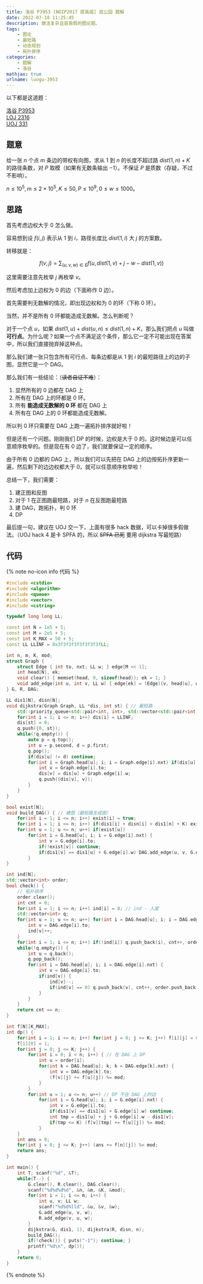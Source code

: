 ```yaml
---
title: 洛谷 P3953 [NOIP2017 提高组] 逛公园 题解
date: 2022-07-18 11:25:45
description: 做法复杂且容易假的图论题。
tags:
	- 图论
	- 最短路
	- 动态规划
	- 拓扑排序
categories:
	- 题解
	- 洛谷
mathjax: true
urlname: luogu-3953
---
```


以下都是这道题：

[洛谷 P3953](https://www.luogu.com.cn/problem/P3953)  
[LOJ 2316](https://loj.ac/p/2316)  
[UOJ 331](https://uoj.ac/problem/331)

## 题意

给一张 $n$ 个点 $m$ 条边的带权有向图，求从 $1$ 到 $n$ 的长度不超过路 $dist(1, n)+K$ 的路径条数，对 $P$ 取模（如果有无数条输出 $-1$）。不保证 $P$ 是质数（存疑，不过不影响）。

$n \le 10^5, m \le 2 \times 10^5, K \le 50, P \le 10^9, 0 \le w \le 1000$。

## 思路

首先考虑边权大于 $0$ 怎么做。

容易想到设 $f(i, j)$ 表示从 $1$ 到 $i$，路径长度比 $dist(1, i)$ 大 $j$ 的方案数。

转移就是：

$$
f(v, j) = \sum_{(u, v, w) \in E} f(u, dist(1, v) + j - w - dist(1, v))
$$

这里需要注意先枚举 $j$ 再枚举 $v$。

然后考虑加上边权为 $0$ 的边（下面称作 $0$ 边）。

首先需要判无数解的情况，即出现边权和为 $0$ 的环（下称 $0$ 环）。

当然，并不是所有 $0$ 环都能造成无数解。怎么判断呢？

对于一个点 $u$，如果 $dist(1, u) + dist(u, n) \le dist(1, n) + K$，那么我们把点 $u$ 叫做 **可行点**。为什么呢？如果一个点不满足这个条件，那么它一定不可能出现在答案中，所以我们直接抛弃掉这种点。

那么我们建一张只包含所有可行点、每条边都是从 $1$ 到 $i$ 的最短路径上的边的子图，显然它是一个 DAG。

那么我们有一些结论：（~~读者自证不难~~）：

1. 显然所有的 $0$ 边都在 DAG 上
2. 所有在 DAG 上的环都是 $0$ 环。
3. 所有 **能造成无数解的 $0$ 环** 都在 DAG 上
4. 所有在 DAG 上的 $0$ 环都能造成无数解。

所以判 $0$ 环只需要在 DAG 上跑一遍拓扑排序就好啦！

但是还有一个问题。刚刚我们 DP 的时候，边权是大于 $0$ 的。这时候边是可以任意顺序枚举的。但是现在有 $0$ 边了，我们就要保证一定的顺序。

由于所有 $0$ 边都的 DAG 上，所以我们可以先把在 DAG 上的边按拓扑序更新一遍，然后剩下的边边权都大于 $0$，就可以任意顺序枚举啦！

总结一下，我们需要：

1. 建正图和反图
2. 对于 $1$ 在正图跑最短路，对于 $n$ 在反图跑最短路
3. 建 DAG，跑拓扑，判 $0$ 环
4. DP

最后提一句，建议在 UOJ 交一下，上面有很多 hack 数据，可以卡掉很多假做法。（UOJ hack 4 是卡 SPFA 的，所以 ~~SPFA 已死~~ 要用 dijkstra 写最短路）

## 代码

{% note no-icon info 代码 %}
```cpp
#include <cstdio>
#include <algorithm>
#include <queue>
#include <vector>
#include <cstring>

typedef long long LL;

const int N = 1e5 + 5;
const int M = 2e5 + 5;
const int K_MAX = 50 + 5;
const LL LLINF = 0x3f3f3f3f3f3f3f3fLL;

int n, m, K, mod;
struct Graph {
	struct Edge { int to, nxt; LL w; } edge[M << 1];
	int head[N], ek;
	void clear() { memset(head, 0, sizeof(head)); ek = 1; }
	void add_edge(int u, int v, LL w) { edge[ek] = (Edge){v, head[u], w}, head[u] = ek++; }
} G, R, DAG;

LL dis1[N], disn[N];
void dijkstra(Graph Graph, LL *dis, int st) { // 最短路
	std::priority_queue<std::pair<int, int>, std::vector<std::pair<int, int>>, std::greater<std::pair<int, int>>> q; // 强制转成小根堆
	for(int i = 1; i <= n; i++) dis[i] = LLINF;
	dis[st] = 0;
	q.push({0, st});
	while(!q.empty()) {
		auto p = q.top();
		int u = p.second, d = p.first;
		q.pop();
		if(dis[u] != d) continue;
		for(int i = Graph.head[u]; i; i = Graph.edge[i].nxt) if(dis[u] + Graph.edge[i].w < dis[Graph.edge[i].to]) {
			int v = Graph.edge[i].to;
			dis[v] = dis[u] + Graph.edge[i].w;
			q.push({dis[v], v});
		}
	}
}

bool exist[N];
void build_DAG() { // 建图（最短路生成图）
	for(int i = 1; i <= n; i++) exist[i] = true;
	for(int i = 1; i <= n; i++) if(dis1[i] + disn[i] > dis1[n] + K) exist[i] = false; // 不可能出现在答案中
	for(int u = 1; u <= n; u++) if(exist[u])
		for(int i = G.head[u]; i; i = G.edge[i].nxt) {
			int v = G.edge[i].to;
			if(!exist[v]) continue;
			if(dis1[v] == dis1[u] + G.edge[i].w) DAG.add_edge(u, v, G.edge[i].w);
		}
}

int ind[N];
std::vector<int> order;
bool check() {
	// 拓扑排序
	order.clear();
	int cnt = 0;
	for(int i = 1; i <= n; i++) ind[i] = 0; // ind - 入度
	std::vector<int> q;
	for(int u = 1; u <= n; u++) for(int i = DAG.head[u]; i; i = DAG.edge[i].nxt) {
		int v = DAG.edge[i].to;
		ind[v]++;
	}
	for(int i = 1; i <= n; i++) if(!ind[i]) q.push_back(i), cnt++, order.push_back(i);
	while(!q.empty()) {
		int u = q.back();
		q.pop_back();
		for(int i = DAG.head[u]; i; i = DAG.edge[i].nxt) {
			int v = DAG.edge[i].to;
			if(ind[v]) {
				ind[v]--;
				if(ind[v] == 0) q.push_back(v), cnt++, order.push_back(v);
			}
		}
	}
	return cnt == n;
}

int f[N][K_MAX];
int dp() {
	for(int i = 1; i <= n; i++) for(int j = 0; j <= K; j++) f[i][j] = 0;
	f[1][0] = 1;
	for(int j = 0; j <= K; j++) {
		for(int i = 0; i < n; i++) { // 在 DAG 上 DP
			int u = order[i];
			for(int k = DAG.head[u]; k; k = DAG.edge[k].nxt) {
				int v = DAG.edge[k].to;
				(f[v][j] += f[u][j]) %= mod;
			}
		}
		for(int u = 1; u <= n; u++) // DP 不在 DAG 上的边
			for(int i = G.head[u]; i; i = G.edge[i].nxt) {
				int v = G.edge[i].to;
				if(dis1[v] == dis1[u] + G.edge[i].w) continue;
				int tmp = dis1[u] + j + G.edge[i].w - dis1[v];
				if(tmp <= K) (f[v][tmp] += f[u][j]) %= mod;
			}
	}
	int ans = 0;
	for(int j = 0; j <= K; j++) (ans += f[n][j]) %= mod;
	return ans;
}

int main() {
	int T; scanf("%d", &T);
	while(T--) {
		G.clear(), R.clear(), DAG.clear();
		scanf("%d%d%d%d", &n, &m, &K, &mod);
		for(int i = 1; i <= m; i++) {
			int u, v; LL w;
			scanf("%d%d%lld", &u, &v, &w);
			G.add_edge(u, v, w);
			R.add_edge(v, u, w);
		}
		dijkstra(G, dis1, 1), dijkstra(R, disn, n);
		build_DAG();
		if(!check()) { puts("-1"); continue; }
		printf("%d\n", dp());
	}
	return 0;
}
```
{% endnote %}

